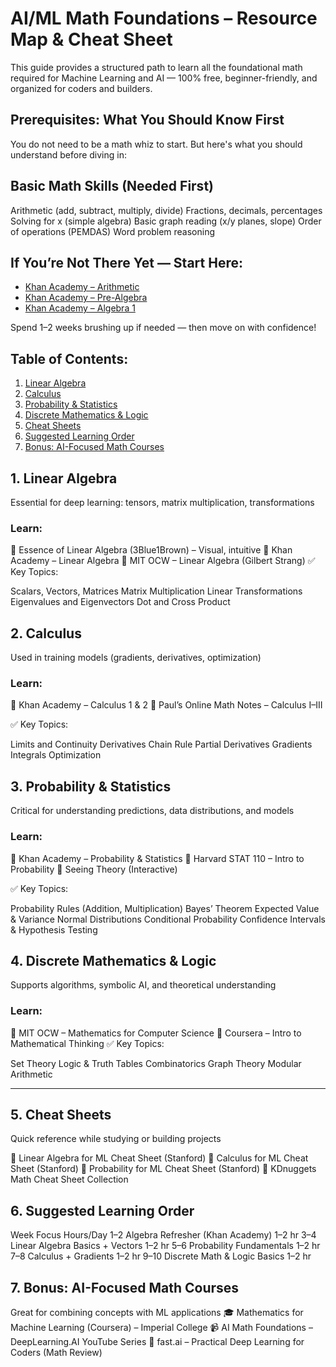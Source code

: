 # AI/ML Math Foundations – Resource Map & Cheat Sheet

This guide provides a structured path to learn all the foundational math required for Machine Learning and AI — 100% free, beginner-friendly, and organized for coders and builders.

## Prerequisites: What You Should Know First
You do not need to be a math whiz to start. But here's what you should understand before diving in:

## Basic Math Skills (Needed First)

Arithmetic (add, subtract, multiply, divide)
Fractions, decimals, percentages
Solving for x (simple algebra)
Basic graph reading (x/y planes, slope)
Order of operations (PEMDAS)
Word problem reasoning

## If You’re Not There Yet — Start Here:

- [Khan Academy – Arithmetic](https://www.khanacademy.org/math/arithmetic)
- [Khan Academy – Pre-Algebra](https://www.khanacademy.org/math/pre-algebra)
- [Khan Academy – Algebra 1](https://www.khanacademy.org/math/algebra)

 Spend 1–2 weeks brushing up if needed — then move on with confidence!

## Table of Contents:

1. [Linear Algebra](#1-linear-algebra)
2. [Calculus](#2-calculus)
3. [Probability & Statistics](#3-probability--statistics)
4. [Discrete Mathematics & Logic](#4-discrete-mathematics--logic)
5. [Cheat Sheets](#5-cheat-sheets)
6. [Suggested Learning Order](#6-suggested-learning-order)
7. [Bonus: AI-Focused Math Courses](#7-bonus-ai-focused-math-courses)

## 1. Linear Algebra
Essential for deep learning: tensors, matrix multiplication, transformations

### Learn:

🔗 Essence of Linear Algebra (3Blue1Brown) – Visual, intuitive
🔗 Khan Academy – Linear Algebra
🔗 MIT OCW – Linear Algebra (Gilbert Strang)
✅ Key Topics:

Scalars, Vectors, Matrices
Matrix Multiplication
Linear Transformations
Eigenvalues and Eigenvectors
Dot and Cross Product

## 2. Calculus
Used in training models (gradients, derivatives, optimization)

### Learn:

🔗 Khan Academy – Calculus 1 & 2
🔗 Paul’s Online Math Notes – Calculus I–III

✅ Key Topics:

Limits and Continuity
Derivatives
Chain Rule
Partial Derivatives
Gradients
Integrals
Optimization

## 3. Probability & Statistics
Critical for understanding predictions, data distributions, and models

### Learn:

🔗 Khan Academy – Probability & Statistics
🔗 Harvard STAT 110 – Intro to Probability
🔗 Seeing Theory (Interactive)

✅ Key Topics:

Probability Rules (Addition, Multiplication)
Bayes’ Theorem
Expected Value & Variance
Normal Distributions
Conditional Probability
Confidence Intervals & Hypothesis Testing

## 4. Discrete Mathematics & Logic
Supports algorithms, symbolic AI, and theoretical understanding

### Learn:

🔗 MIT OCW – Mathematics for Computer Science
🔗 Coursera – Intro to Mathematical Thinking
✅ Key Topics:

Set Theory
Logic & Truth Tables
Combinatorics
Graph Theory
Modular Arithmetic

---

## 5. Cheat Sheets


Quick reference while studying or building projects

📌 Linear Algebra for ML Cheat Sheet (Stanford)
📌 Calculus for ML Cheat Sheet (Stanford)
📌 Probability for ML Cheat Sheet (Stanford)
📌 KDnuggets Math Cheat Sheet Collection

## 6. Suggested Learning Order

Week	Focus	Hours/Day
1–2	Algebra Refresher (Khan Academy)	1–2 hr
3–4	Linear Algebra Basics + Vectors	1–2 hr
5–6	Probability Fundamentals	1–2 hr
7–8	Calculus + Gradients	1–2 hr
9–10	Discrete Math & Logic Basics	1–2 hr

## 7. Bonus: AI-Focused Math Courses

Great for combining concepts with ML applications
🎓 Mathematics for Machine Learning (Coursera) – Imperial College
📹 AI Math Foundations – DeepLearning.AI YouTube Series
🧠 fast.ai – Practical Deep Learning for Coders (Math Review)


